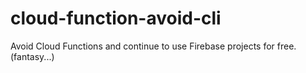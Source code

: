 # cloud-function-avoid-cli
Avoid Cloud Functions and continue to use Firebase projects for free.  (fantasy...)
